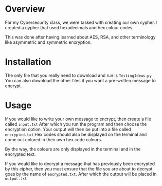 # Overview
For my Cybersecurity class, we were tasked with creating our own cypher. I created a cypher 
that used hexadecimals and hex colour codes.

This was done after having learned about AES, RSA, and other terminology like  asymmetric
and symmetric encryption.

# Installation
The only file that you really need to download and run is `TestingIdeas.py`
You can also download the other files if you want a pre-written message to encrypt.

# Usage
If you would like to write your own message to encrypt, then create a file called `input.txt`
After which you run the program and then choose the encryption option. Your output
will then be put into a file called `encrypted.txt`
Hex codes should also be displayed on the terminal
and come out colored in their own hex code colours.

By the way, the colours are only displayed in the terminal and in the encrypted text.

If you would like to decrypt a message that has previously been encrypted by
this cipher, then you must ensure that the file you are about to decrypt goes
by the name of `encrypted.txt`. After which the output will be placed in `output.txt`

